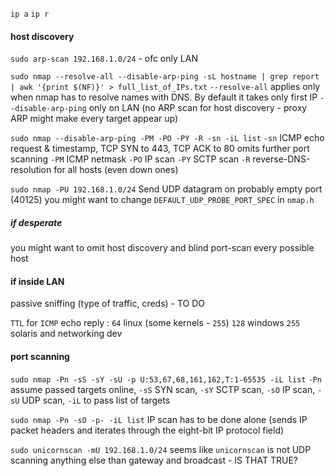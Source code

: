 `ip a`
`ip r`

#### host discovery
`sudo arp-scan 192.168.1.0/24` - ofc only LAN

`sudo nmap --resolve-all --disable-arp-ping -sL hostname | grep report | awk '{print $(NF)}' > full_list_of_IPs.txt`
`--resolve-all` applies only when nmap has to resolve names with DNS. By default it takes only first IP
`--disable-arp-ping` only on LAN
(no ARP scan for host discovery - proxy ARP might make every target appear up)

`sudo nmap --disable-arp-ping -PM -PO -PY -R -sn -iL list`
`-sn` ICMP echo request & timestamp, TCP SYN to 443, TCP ACK to 80
omits further port scanning
`-PM` ICMP netmask
`-PO` IP scan
`-PY` SCTP scan
`-R` reverse-DNS-resolution for all hosts (even down ones)

`sudo nmap -PU 192.168.1.0/24`
Send UDP datagram on probably empty port (40125)
you might want to change `DEFAULT_UDP_PROBE_PORT_SPEC` in `nmap.h`


##### if desperate
you might want to omit host discovery and blind port-scan every possible host


#### if inside LAN
passive sniffing (type of traffic, creds) - TO DO

`TTL` for `ICMP` echo reply :
`64` linux (some kernels - `255`)
`128` windows
`255` solaris and networking dev

#### port scanning
`sudo nmap -Pn -sS -sY -sU -p U:53,67,68,161,162,T:1-65535 -iL list`
`-Pn` assume passed targets online, `-sS` SYN scan, `-sY` SCTP scan, `-sO` IP scan, `-sU` UDP scan, `-iL` to pass list of targets

`sudo nmap -Pn -sO -p- -iL list`
IP scan has to be done alone
(sends IP packet headers and iterates through the eight-bit IP protocol field)

`sudo unicornscan -mU 192.168.1.0/24`
seems like `unicornscan` is not UDP scanning anything else than gateway and broadcast - IS THAT TRUE?